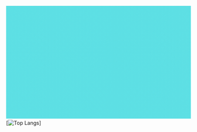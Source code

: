 [![MasterHead](https://github.com/BlueSky2311/BlueSky2311/blob/main/Header.gif)](https://github.com/BlueSky2311)
[![Top Langs](https://github-readme-stats.vercel.app/api/top-langs/?username=BlueSky2311&layout=donut-vertical)]
